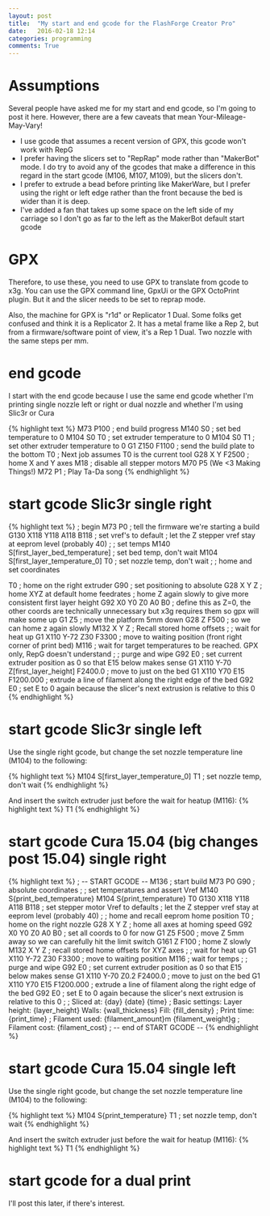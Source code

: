 ```yaml
---
layout: post
title:  "My start and end gcode for the FlashForge Creator Pro"
date:   2016-02-18 12:14
categories: programming
comments: True
---
```

# Assumptions
Several people have asked me for my start and end gcode, so I'm going to post
it here.  However, there are a few caveats that mean Your-Mileage-May-Vary!

* I use gcode that assumes a recent version of GPX, this gcode won't work with
  RepG
* I prefer having the slicers set to "RepRap" mode rather than "MakerBot" mode.
  I do try to avoid any of the gcodes that make a difference in this regard in
  the start gcode (M106, M107, M109), but the slicers don't.
* I prefer to extrude a bead before printing like MakerWare, but I prefer using
  the right or left edge rather than the front because the bed is wider than it
  is deep.
* I've added a fan that takes up some space on the left side of my carriage so
  I don't go as far to the left as the MakerBot default start gcode

# GPX
Therefore, to use these, you need to use GPX to translate from gcode to x3g.
You can use the GPX command line, GpxUi or the GPX OctoPrint plugin.  But it
and the slicer needs to be set to reprap mode.

Also, the machine for GPX is "r1d" or Replicator 1 Dual.  Some folks get
confused and think it is a Replicator 2.  It has a metal frame like a Rep 2,
but from a firmware/software point of view, it's a Rep 1 Dual.  Two nozzle with
the same steps per mm.

# end gcode
I start with the end gcode because I use the same end gcode whether I'm
printing single nozzle left or right or dual nozzle and whether I'm using
Slic3r or Cura

{% highlight text %}
M73 P100 ; end build progress
M140 S0 ; set bed temperature to 0
M104 S0 T0 ; set extruder temperature to 0
M104 S0 T1 ; set other extruder temperature to 0
G1 Z150 F1100 ; send the build plate to the bottom
T0 ; Next job assumes T0 is the current tool
G28 X Y F2500 ; home X and Y axes
M18 ; disable all stepper motors
M70 P5 (We <3 Making Things!)
M72 P1 ; Play Ta-Da song
{% endhighlight %}

# start gcode Slic3r single right
{% highlight text %}
; begin
M73 P0 ; tell the firmware we're starting a build
G130 X118 Y118 A118 B118 ; set vref's to default
; let the Z stepper vref stay at eeprom level (probably 40)
;
; set temps
M140 S[first_layer_bed_temperature] ; set bed temp, don't wait
M104 S[first_layer_temperature_0] T0 ; set nozzle temp, don't wait
;
; home and set coordinates

T0 ; home on the right extruder
G90 ;  set positioning to absolute
G28 X Y Z ; home XYZ at default home feedrates
; home Z again slowly to give more consistent first layer height
G92 X0 Y0 Z0 A0 B0 ; define this as Z=0, the other coords are technically unnecessary but x3g requires them so gpx will make some up
G1 Z5 ; move the platform 5mm down
G28 Z F500 ; so we can home z again slowly
M132 X Y Z  ; Recall stored home offsets
;
; wait for heat up
G1 X110 Y-72 Z30 F3300 ; move to waiting position (front right corner of print bed)
M116 ; wait for target temperatures to be reached. GPX only, RepG doesn't understand
;
; purge and wipe
G92 E0 ; set current extruder position as 0 so that E15 below makes sense
G1 X110 Y-70 Z[first_layer_height] F2400.0 ; move to just on the bed
G1 X110 Y70 E15 F1200.000 ; extrude a line of filament along the right edge of the bed
G92 E0 ; set E to 0 again because the slicer's next extrusion is relative to this 0
{% endhighlight %}

# start gcode Slic3r single left
Use the single right gcode, but change the set nozzle temperature line (M104) to
the following:

{% highlight text %}
M104 S[first_layer_temperature_0] T1 ; set nozzle temp, don't wait
{% endhighlight %}

And insert the switch extruder just before the wait for heatup (M116):
{% highlight text %}
T1
{% endhighlight %}


# start gcode Cura 15.04 (big changes post 15.04) single right
{% highlight text %}
; -- START GCODE --
M136 ; start build
M73 P0
G90 ; absolute coordinates
;
; set temperatures and assert Vref
M140 S{print_bed_temperature}
M104 S{print_temperature} T0
G130 X118 Y118 A118 B118 ; set stepper motor Vref to defaults
; let the Z stepper vref stay at eeprom level (probably 40)
;
; home and recall eeprom home position
T0 ; home on the right nozzle
G28 X Y Z ; home all axes at homing speed
G92 X0 Y0 Z0 A0 B0 ; set all coords to 0 for now
G1 Z5 F500 ; move Z 5mm away so we can carefully hit the limit switch
G161 Z F100 ; home Z slowly
M132 X Y Z ; recall stored home offsets for XYZ axes
;
; wait for heat up
G1 X110 Y-72 Z30 F3300 ; move to waiting position
M116 ; wait for temps
;
; purge and wipe
G92 E0 ; set current extruder position as 0 so that E15 below makes sense
G1 X110 Y-70 Z0.2 F2400.0 ; move to just on the bed
G1 X110 Y70 E15 F1200.000 ; extrude a line of filament along the right edge of the bed
G92 E0 ; set E to 0 again because the slicer's next extrusion is relative to this 0
;
; Sliced at: {day} {date} {time}
; Basic settings: Layer height: {layer_height} Walls: {wall_thickness} Fill: {fill_density}
; Print time: {print_time}
; Filament used: {filament_amount}m {filament_weight}g
; Filament cost: {filament_cost}
; -- end of START GCODE --
{% endhighlight %}

# start gcode Cura 15.04 single left
Use the single right gcode, but change the set nozzle temperature line (M104) to
the following:

{% highlight text %}
M104 S{print_temperature} T1 ; set nozzle temp, don't wait
{% endhighlight %}

And insert the switch extruder just before the wait for heatup (M116):
{% highlight text %}
T1
{% endhighlight %}

# start gcode for a dual print
I'll post this later, if there's interest.
